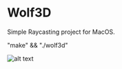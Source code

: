 # Wolf3D

Simple Raycasting project for MacOS.

"make" && "./wolf3d"

![alt text](https://image.noelshack.com/fichiers/2017/18/1493730499-screen-shot-2017-05-02-at-3-07-47-pm.png "Wolf3D")
